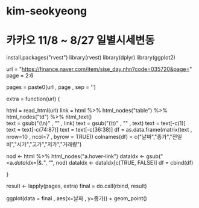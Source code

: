 # kim-seokyeong
# 카카오 11/8 ~ 8/27 일별시세변동

install.packages("rvest")
library(rvest)
library(dplyr)
library(ggplot2)


url = "https://finance.naver.com/item/sise_day.nhn?code=035720&page="
page = 2:6

pages = paste0(url , page , sep = '')

extra = function(url) {
  
html = read_html(url)
link = html %>% html_nodes("table") %>% html_nodes("td") %>% html_text()  
text = gsub("(\n)" , "" , link)
text = gsub("(\t)" , "" , text)
text = text[-c(1)]
text = text[-c(74:87)]
text = text[-c(36:38)]
df = as.data.frame(matrix(text , nrow=10 , ncol=7 , byrow = TRUE))
colnames(df) = c("날짜","종가","전일비","시가","고가","저가","거래량")

nod <- html %>% html_nodes("a.hover-link")
dataIdx <- gsub("<a.*dataIdx=|&.*", "", nod)
dataIdx <- dataIdx[c(TRUE, FALSE)]
df = cbind(df)


}

result <- lapply(pages, extra)
final = do.call(rbind, result)


ggplot(data = final , aes(x=날짜 , y=종가)) + geom_point() 

